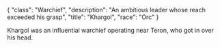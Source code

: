 {
    "class": "Warchief",
    "description": "An ambitious leader whose reach exceeded his grasp",
    "title": "Khargol",
    "race": "Orc"
}

Khargol was an influential warchief operating near Teron, who got in over his head.